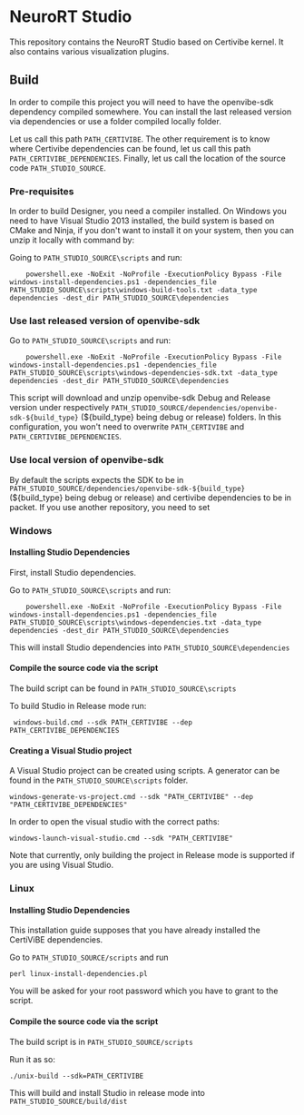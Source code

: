 # NeuroRT Studio

This repository contains the NeuroRT Studio based on Certivibe kernel. It also contains various visualization plugins.

## Build

In order to compile this project you will need to have the openvibe-sdk dependency compiled somewhere. You can install the last released version 
via dependencies or use a folder compiled locally folder.

Let us call this path `PATH_CERTIVIBE`. The other requirement is to know where Certivibe dependencies can be found, let us call this path 
`PATH_CERTIVIBE_DEPENDENCIES`. Finally, let us call the location of the source code `PATH_STUDIO_SOURCE`.

### Pre-requisites

In order to build Designer, you need a compiler installed. On Windows you need to have Visual Studio 2013 installed, the build system is based on CMake and Ninja, 
if you don't want to install it on your system, then you can unzip it locally with command by:

Going to `PATH_STUDIO_SOURCE\scripts` and run:

```
    powershell.exe -NoExit -NoProfile -ExecutionPolicy Bypass -File windows-install-dependencies.ps1 -dependencies_file PATH_STUDIO_SOURCE\scripts\windows-build-tools.txt -data_type dependencies -dest_dir PATH_STUDIO_SOURCE\dependencies
```

### Use last released version of openvibe-sdk

Go to `PATH_STUDIO_SOURCE\scripts` and run:

```
    powershell.exe -NoExit -NoProfile -ExecutionPolicy Bypass -File windows-install-dependencies.ps1 -dependencies_file PATH_STUDIO_SOURCE\scripts\windows-dependencies-sdk.txt -data_type dependencies -dest_dir PATH_STUDIO_SOURCE\dependencies
```

This script will download and unzip openvibe-sdk Debug and Release version under respectively `PATH_STUDIO_SOURCE/dependencies/openvibe-sdk-${build_type}` (${build_type} being debug or release)
folders. In this configuration, you won't need to overwrite `PATH_CERTIVIBE` and `PATH_CERTIVIBE_DEPENDENCIES`.

### Use local version of openvibe-sdk

By default the scripts expects the SDK to be in `PATH_STUDIO_SOURCE/dependencies/openvibe-sdk-${build_type}` (${build_type} being debug or release) and 
certivibe dependencies to be in packet.
If you use another repository, you need to set 

### Windows

#### Installing Studio Dependencies

First, install Studio dependencies.

Go to `PATH_STUDIO_SOURCE\scripts` and run:

```
    powershell.exe -NoExit -NoProfile -ExecutionPolicy Bypass -File windows-install-dependencies.ps1 -dependencies_file PATH_STUDIO_SOURCE\scripts\windows-dependencies.txt -data_type dependencies -dest_dir PATH_STUDIO_SOURCE\dependencies
```

This will install Studio dependencies into `PATH_STUDIO_SOURCE\dependencies`

#### Compile the source code via the script

The build script can be found in `PATH_STUDIO_SOURCE\scripts`

To build Studio in Release mode run:

     windows-build.cmd --sdk PATH_CERTIVIBE --dep PATH_CERTIVIBE_DEPENDENCIES

#### Creating a Visual Studio project

A Visual Studio project can be created using scripts. A generator can be found in the `PATH_STUDIO_SOURCE\scripts` folder.

    windows-generate-vs-project.cmd --sdk "PATH_CERTIVIBE" --dep "PATH_CERTIVIBE_DEPENDENCIES"

In order to open the visual studio with the correct paths:

    windows-launch-visual-studio.cmd --sdk "PATH_CERTIVIBE"

Note that currently, only building the project in Release mode is supported if you are using Visual Studio.

### Linux

#### Installing Studio Dependencies

This installation guide supposes that you have already installed the CertiViBE dependencies.

Go to `PATH_STUDIO_SOURCE/scripts` and run

    perl linux-install-dependencies.pl
    
You will be asked for your root password which you have to grant to the script.

#### Compile the source code via the script

The build script is in `PATH_STUDIO_SOURCE/scripts`

Run it as so:

    ./unix-build --sdk=PATH_CERTIVIBE
    
This will build and install Studio in release mode into `PATH_STUDIO_SOURCE/build/dist`
